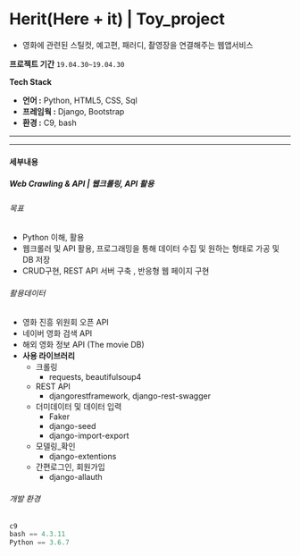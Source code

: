 # Herit(Here + it) | Toy_project

- 영화에 관련된 스틸컷, 예고편, 패러디, 촬영장을 연결해주는 웹앱서비스

**프로젝트 기간** `19.04.30~19.04.30`

**Tech Stack**

- **언어 :** Python, HTML5, CSS, Sql
- **프레임웍 :** Django, Bootstrap
- **환경 :** C9, bash

---

---



#### 세부내용

##### Web Crawling & API | 웹크롤링, API 활용

###### 목표

-  Python 이해, 활용
- 웹크롤러 및 API 활용, 프로그래밍을 통해 데이터 수집 및 원하는 형태로 가공 및 DB 저장
- CRUD구현, REST API 서버 구축 , 반응형 웹 페이지 구현

###### 활용데이터

- 영화 진흥 위원회 오픈 API
- 네이버 영화 검색 API
- 해외 영화 정보 API (The movie DB)
- **사용 라이브러리**
  - 크롤링
    - requests, beautifulsoup4
  - REST API
    - djangorestframework, django-rest-swagger
  - 더미데이터 및 데이터 입력
    - Faker
    - django-seed
    - django-import-export
  - 모델링_확인
    - django-extentions
  - 간편로그인, 회원가입
    - django-allauth

###### 개발 환경

```python
c9
bash == 4.3.11
Python == 3.6.7
```